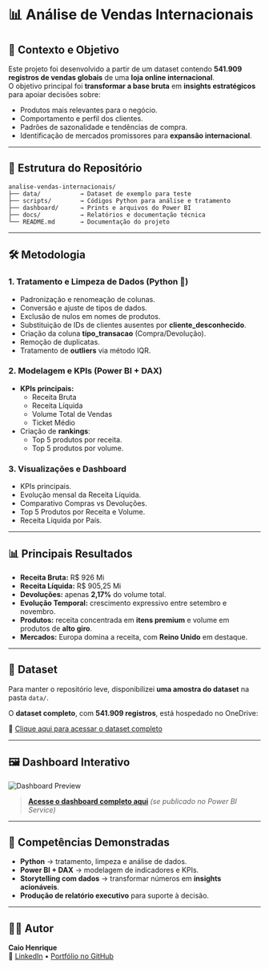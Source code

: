 # 📊 Análise de Vendas Internacionais

## 🎯 Contexto e Objetivo
Este projeto foi desenvolvido a partir de um dataset contendo **541.909 registros de vendas globais** de uma **loja online internacional**.  
O objetivo principal foi **transformar a base bruta** em **insights estratégicos** para apoiar decisões sobre:

- Produtos mais relevantes para o negócio.
- Comportamento e perfil dos clientes.
- Padrões de sazonalidade e tendências de compra.
- Identificação de mercados promissores para **expansão internacional**.

---

## 📂 Estrutura do Repositório

```
analise-vendas-internacionais/
├── data/           → Dataset de exemplo para teste
├── scripts/        → Códigos Python para análise e tratamento
├── dashboard/      → Prints e arquivos do Power BI
├── docs/           → Relatórios e documentação técnica
└── README.md       → Documentação do projeto
```

---

## 🛠️ Metodologia

### **1. Tratamento e Limpeza de Dados (Python 🐍)**
- Padronização e renomeação de colunas.
- Conversão e ajuste de tipos de dados.
- Exclusão de nulos em nomes de produtos.
- Substituição de IDs de clientes ausentes por **cliente_desconhecido**.
- Criação da coluna **tipo_transacao** (Compra/Devolução).
- Remoção de duplicatas.
- Tratamento de **outliers** via método IQR.

### **2. Modelagem e KPIs (Power BI + DAX)**
- **KPIs principais:**
  - Receita Bruta
  - Receita Líquida
  - Volume Total de Vendas
  - Ticket Médio
- Criação de **rankings**:
  - Top 5 produtos por receita.
  - Top 5 produtos por volume.

### **3. Visualizações e Dashboard**
- KPIs principais.
- Evolução mensal da Receita Líquida.
- Comparativo Compras vs Devoluções.
- Top 5 Produtos por Receita e Volume.
- Receita Líquida por País.

---

## 📊 Principais Resultados

- **Receita Bruta:** R$ 926 Mi  
- **Receita Líquida:** R$ 905,25 Mi  
- **Devoluções:** apenas **2,17%** do volume total.  
- **Evolução Temporal:** crescimento expressivo entre setembro e novembro.  
- **Produtos:** receita concentrada em **itens premium** e volume em produtos de **alto giro**.  
- **Mercados:** Europa domina a receita, com **Reino Unido** em destaque.

---

## 📂 Dataset

Para manter o repositório leve, disponibilizei **uma amostra do dataset** na pasta `data/`.

O **dataset completo**, com **541.909 registros**, está hospedado no OneDrive:

🔗 [Clique aqui para acessar o dataset completo](https://1drv.ms/x/c/d972abcb724b4029/EfDnWJ1GAFCvZm82yjL5_oBE-aNjZ3h2TQnyYrY59OJtA?e=yG2064)

---

## 🖼️ Dashboard Interativo

![Dashboard Preview](dashboard/dashboard_preview.png)

> **[Acesse o dashboard completo aqui](link-do-power-bi-service)** *(se publicado no Power BI Service)*

---

## 🧠 Competências Demonstradas
- **Python** → tratamento, limpeza e análise de dados.
- **Power BI + DAX** → modelagem de indicadores e KPIs.
- **Storytelling com dados** → transformar números em **insights acionáveis**.
- **Produção de relatório executivo** para suporte à decisão.

---

## 👨‍💻 Autor
**Caio Henrique**  
📌 [LinkedIn](https://linkedin.com/in/seu-perfil) • [Portfólio no GitHub](https://github.com/seu-usuario)
